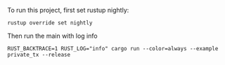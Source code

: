 To run this project, first set rustup nightly:
```shell
rustup override set nightly
```
Then run the main with log info
```shell
RUST_BACKTRACE=1 RUST_LOG="info" cargo run --color=always --example private_tx --release
```
